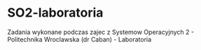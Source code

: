 # SO2-laboratoria

Zadania wykonane podczas zajec z Systemow Operacyjnych 2 - Politechnika Wroclawska (dr Caban) - Laboratoria
